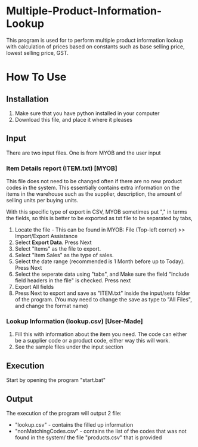 # Multiple-Product-Information-Lookup

This program is used for to perform multiple product information lookup with calculation of prices based on constants such as base selling price, lowest selling price, GST.


# How To Use

## Installation
1. Make sure that you have python installed in your computer
2. Download this file, and place it where it pleases

## Input
There are two input files. One is from MYOB and the user input
### Item Details report  (ITEM.txt) [MYOB]
This file does not need to be changed often if there are no new product codes in the system. This essentially contains extra information on the items in the warehouse such as the supplier, description, the amount of selling units per buying units.

With this specific type of export in CSV, MYOB sometimes put "," in terms the fields, so this is better to be exported as txt file to be separated by tabs,

1. Locate the file - This can be found in MYOB:  File (Top-left corner) >> Import/Export Assistance
2. Select **Export Data**. Press Next
3. Select "Items" as the file to export.
4. Select "Item Sales" as the type of sales.
5. Select the date range (recommended is 1 Month before up to Today). Press Next
6. Select the seperate data using "tabs", and Make sure the field "Include field headers in the file" is checked. Press next
7. Export All fields
8. Press Next to export and save as "ITEM.txt" inside the input/sets folder of the program. (You may need to change the save as type to "All Files", and change the format name)

### Lookup Information (lookup.csv) [User-Made]
1. Fill this with information about the item you need. The code can either be a supplier code or a product code, either way this will work.
2. See the sample files under the input section

## Execution
Start by opening the program "start.bat"

## Output
The execution of the program will output 2 file:
- "lookup.csv" - contains the filled up information
- "nonMatchingCodes.csv" - contains the list of the codes that was not found in the system/ the file "products.csv" that is provided
